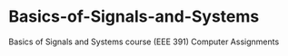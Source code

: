 # Basics-of-Signals-and-Systems
Basics of Signals and Systems course (EEE 391) Computer Assignments 
